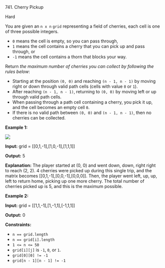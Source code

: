 741\. Cherry Pickup

Hard

You are given an `n x n` `grid` representing a field of cherries, each cell is one of three possible integers.

*   `0` means the cell is empty, so you can pass through,
*   `1` means the cell contains a cherry that you can pick up and pass through, or
*   `-1` means the cell contains a thorn that blocks your way.

Return _the maximum number of cherries you can collect by following the rules below_:

*   Starting at the position `(0, 0)` and reaching `(n - 1, n - 1)` by moving right or down through valid path cells (cells with value `0` or `1`).
*   After reaching `(n - 1, n - 1)`, returning to `(0, 0)` by moving left or up through valid path cells.
*   When passing through a path cell containing a cherry, you pick it up, and the cell becomes an empty cell `0`.
*   If there is no valid path between `(0, 0)` and `(n - 1, n - 1)`, then no cherries can be collected.

**Example 1:**

![](https://assets.leetcode.com/uploads/2020/12/14/grid.jpg)

**Input:** grid = [[0,1,-1],[1,0,-1],[1,1,1]]

**Output:** 5

**Explanation:** The player started at (0, 0) and went down, down, right right to reach (2, 2). 4 cherries were picked up during this single trip, and the matrix becomes [[0,1,-1],[0,0,-1],[0,0,0]]. Then, the player went left, up, up, left to return home, picking up one more cherry. The total number of cherries picked up is 5, and this is the maximum possible.

**Example 2:**

**Input:** grid = [[1,1,-1],[1,-1,1],[-1,1,1]]

**Output:** 0

**Constraints:**

*   `n == grid.length`
*   `n == grid[i].length`
*   `1 <= n <= 50`
*   `grid[i][j]` is `-1`, `0`, or `1`.
*   `grid[0][0] != -1`
*   `grid[n - 1][n - 1] != -1`